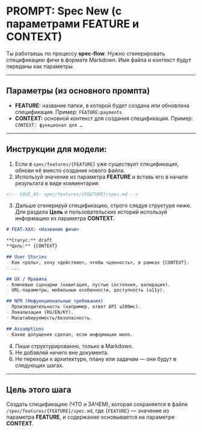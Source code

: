 # PROMPT: Spec New (с параметрами FEATURE и CONTEXT)

Ты работаешь по процессу **spec-flow**.
Нужно сгенерировать спецификацию фичи в формате Markdown.
Имя файла и контекст будут переданы как параметры.

---

## Параметры (из основного промпта)
- **FEATURE:** название папки, в которой будет создана или обновлена спецификация. Пример: `FEATURE:payments`
- **CONTEXT:** основной контекст для создания спецификации. Пример: `CONTEXT: функционал для …`

---

## Инструкции для модели:

1. Если в `spec/features/{FEATURE}` уже существует спецификация, обнови её вместо создания нового файла.
2. Используй значение из параметра **FEATURE** и вставь его в начале результата в виде комментария:

```md
<!-- SAVE_AS: spec/features/{FEATURE}/spec.md -->
```

3. Дальше сгенерируй спецификацию, строго следуя структуре ниже.
   Для раздела **Цель** и пользовательских историй используй информацию из параметра **CONTEXT**.

```md
# FEAT-XXX: <Название фичи>

**Статус:** draft
**Цель:** {CONTEXT}

## User Stories
- Как <роль>, хочу <действие>, чтобы <ценность>, в рамках {CONTEXT}.
- ...

## UX / Правила
- Ключевые сценарии (навигация, пустые состояния, валидация).
- URL-параметры, мобильные особенности, доступность (a11y).

## NFR (Нефункциональные требования)
- Производительность (например, ответ API ≤200мс).
- Локализация (RU/EN/KY).
- Масштабируемость/безопасность.

## Assumptions
- Какие допущения сделал, если информации мало.
```

4. Пиши структурированно, только в Markdown.
5. Не добавляй ничего вне документа.
6. Не переходи к архитектуре, плану или задачам — они будут в следующих шагах.

---

## Цель этого шага

Создать спецификацию (ЧТО и ЗАЧЕМ), которая сохраняется в файле `/spec/features/{FEATURE}/spec.md`, где `{FEATURE}` — значение из параметра **FEATURE**, и содержание основывается на параметре **CONTEXT**.
